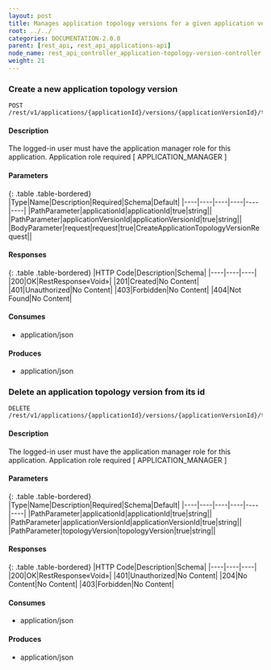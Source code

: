 ```yaml
---
layout: post
title: Manages application topology versions for a given application version
root: ../../
categories: DOCUMENTATION-2.0.0
parent: [rest_api, rest_api_applications-api]
node_name: rest_api_controller_application-topology-version-controller
weight: 21
---
```


### Create a new application topology version
```
POST /rest/v1/applications/{applicationId}/versions/{applicationVersionId}/topologyVersions
```

#### Description

The logged-in user must have the application manager role for this application. Application role required [ APPLICATION_MANAGER ]

#### Parameters

{: .table .table-bordered}
|Type|Name|Description|Required|Schema|Default|
|----|----|----|----|----|----|
|PathParameter|applicationId|applicationId|true|string||
|PathParameter|applicationVersionId|applicationVersionId|true|string||
|BodyParameter|request|request|true|CreateApplicationTopologyVersionRequest||


#### Responses

{: .table .table-bordered}
|HTTP Code|Description|Schema|
|----|----|----|
|200|OK|RestResponse«Void»|
|201|Created|No Content|
|401|Unauthorized|No Content|
|403|Forbidden|No Content|
|404|Not Found|No Content|


#### Consumes

* application/json

#### Produces

* application/json

### Delete an application topology version from its id
```
DELETE /rest/v1/applications/{applicationId}/versions/{applicationVersionId}/topologyVersions/{topologyVersion}
```

#### Description

The logged-in user must have the application manager role for this application. Application role required [ APPLICATION_MANAGER ]

#### Parameters

{: .table .table-bordered}
|Type|Name|Description|Required|Schema|Default|
|----|----|----|----|----|----|
|PathParameter|applicationId|applicationId|true|string||
|PathParameter|applicationVersionId|applicationVersionId|true|string||
|PathParameter|topologyVersion|topologyVersion|true|string||


#### Responses

{: .table .table-bordered}
|HTTP Code|Description|Schema|
|----|----|----|
|200|OK|RestResponse«Void»|
|401|Unauthorized|No Content|
|204|No Content|No Content|
|403|Forbidden|No Content|


#### Consumes

* application/json

#### Produces

* application/json

